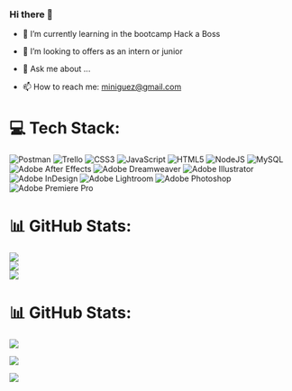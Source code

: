 ### Hi there 👋 


<!-- 

**mercedesiniguez/mercedesiniguez** is a ✨ _special_ ✨ repository because its `README.md` (this file) appears on your GitHub profile. 
--> 
  

- 🌱 I’m currently learning in the bootcamp Hack a Boss 

- 🤔 I’m looking to offers as an intern or junior 

- 💬 Ask me about ... 

- 📫 How to reach me: miniguez@gmail.com 

# 💻 Tech Stack:
![Postman](https://img.shields.io/badge/Postman-FF6C37?style=for-the-badge&logo=postman&logoColor=white) ![Trello](https://img.shields.io/badge/Trello-%23026AA7.svg?style=for-the-badge&logo=Trello&logoColor=white) ![CSS3](https://img.shields.io/badge/css3-%231572B6.svg?style=for-the-badge&logo=css3&logoColor=white) ![JavaScript](https://img.shields.io/badge/javascript-%23323330.svg?style=for-the-badge&logo=javascript&logoColor=%23F7DF1E) ![HTML5](https://img.shields.io/badge/html5-%23E34F26.svg?style=for-the-badge&logo=html5&logoColor=white) ![NodeJS](https://img.shields.io/badge/node.js-6DA55F?style=for-the-badge&logo=node.js&logoColor=white) ![MySQL](https://img.shields.io/badge/mysql-%2300f.svg?style=for-the-badge&logo=mysql&logoColor=white) ![Adobe After Effects](https://img.shields.io/badge/Adobe%20After%20Effects-9999FF.svg?style=for-the-badge&logo=Adobe%20After%20Effects&logoColor=white) ![Adobe Dreamweaver](https://img.shields.io/badge/Adobe%20Dreamweaver-FF61F6.svg?style=for-the-badge&logo=Adobe%20Dreamweaver&logoColor=white) ![Adobe Illustrator](https://img.shields.io/badge/adobeillustrator-%23FF9A00.svg?style=for-the-badge&logo=adobeillustrator&logoColor=white) ![Adobe InDesign](https://img.shields.io/badge/Adobe%20InDesign-49021F?style=for-the-badge&logo=adobeindesign&logoColor=white) ![Adobe Lightroom](https://img.shields.io/badge/Adobe%20Lightroom-31A8FF.svg?style=for-the-badge&logo=Adobe%20Lightroom&logoColor=white) ![Adobe Photoshop](https://img.shields.io/badge/adobephotoshop-%2331A8FF.svg?style=for-the-badge&logo=adobephotoshop&logoColor=white) ![Adobe Premiere Pro](https://img.shields.io/badge/Adobe%20Premiere%20Pro-9999FF.svg?style=for-the-badge&logo=Adobe%20Premiere%20Pro&logoColor=white)

# 📊 GitHub Stats:
![](https://github-readme-stats.vercel.app/api?username=mercedesiniguez&theme=dark&hide_border=false&include_all_commits=false&count_private=false)<br/>
![](https://github-readme-streak-stats.herokuapp.com/?user=mercedesiniguez&theme=dark&hide_border=false)<br/>
![](https://github-readme-stats.vercel.app/api/top-langs/?username=mercedesiniguez&theme=dark&hide_border=false&include_all_commits=false&count_private=false&layout=compact)

# 📊 GitHub Stats: 

![](https://github-readme-stats.vercel.app/api?username=mercedesiniguez&theme=default&hide_border=false&include_all_commits=false&count_private=false)<br/> 

![](https://github-readme-streak-stats.herokuapp.com/?user=mercedesiniguez&theme=default&hide_border=false)<br/> 

![](https://github-readme-stats.vercel.app/api/top-langs/?username=mercedesiniguez&theme=default&hide_border=false&include_all_commits=false&count_private=false&layout=compact) 

 

